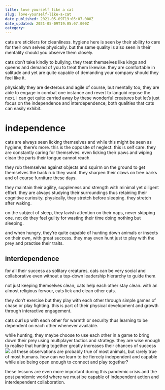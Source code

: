 ```yaml
---
title: love yourself like a cat
slug: love-yourself-like-a-cat
date_published: 2021-05-09T19:05:07.000Z
date_updated: 2021-05-09T19:05:07.000Z
category: 
---
```

cats are sticklers for cleanliness. hygiene here is seen by their ability to care for their own selves physically. but the same quality is also seen in their mentality should you observe them closely.

cats don’t take kindly to bullying. they treat themselves like kings and queens and demand of you to treat them likewise. they are comfortable in solitude and yet are quite capable of demanding your company should they feel like it.

physically they are dexterous and agile of course, but mentally too, they are able to engage in combat one instance and revert to languid repose the next. i can get quite carried away by these wonderful creatures but let’s just focus on the independence and interdependence; both qualities that cats can easily exhibit.

# independence

cats are always seen licking themselves and while this might be seen as hygiene, there’s more. this is the opposite of neglect. this is self care. they are constantly caring for themselves. even licking their paws and wiping clean the parts their tongue cannot reach.

they rub themselves against objects and squirm on the ground to get themselves the back rub they want. they sharpen their claws on tree barks and of course furniture these days.

they maintain their agility, suppleness and strength with minimal yet diligent effort. they are always studying their surroundings thus retaining their cognitive curiosity. physically, they stretch before sleeping. they stretch after waking.

on the subject of sleep, they lavish attention on their naps, never skipping one. not do they feel guilty for wasting their time doing nothing but sleeping.

and when hungry, they’re quite capable of hunting down animals or insects on their own, with great success. they may even hunt just to play with the prey and practise their traits.

## interdependence

for all their success as solitary creatures, cats can be very social and collaborative even without a top-down leadership hierarchy to guide them.

not just keeping themselves clean, cats help each other stay clean. with an almost religious fervour, cats lick and clean other cats.

they don’t exercise but they play with each other through simple games of chase or play fighting. this is part of their physical development and growth through interactive engagement.

cats curl up with each other for warmth or security thus learning to be dependent on each other whenever available.

while hunting, they maybe choose to use each other in a game to bring down their prey using multiplayer tactics and strategy. they are wise enough to realise that hunting together greatly increases their chances of success
![](https://images.unsplash.com/photo-1559235038-1b0fadf76f78?crop=entropy&amp;cs=tinysrgb&amp;fit=max&amp;fm=jpg&amp;ixid=MnwxNDIyNzR8MHwxfHNlYXJjaHwxNXx8Y2F0c3xlbnwwfHx8fDE2MjA1NTQwNjA&amp;ixlib=rb-1.2.1&amp;q=80&amp;w=1080)
all these observations are probably true of most animals, but rarely true of most humans. how can we learn to be fiercely independent and capable while also being open enough to connect and play together?

these lessons are even more important during this pandemic crisis and the post pandemic world where we must be capable of independent action and interdependent collaboration.
